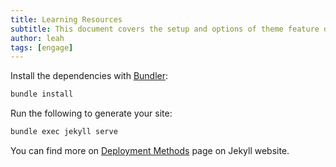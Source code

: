 ```yaml
---
title: Learning Resources
subtitle: This document covers the setup and options of theme feature described in the doc title
author: leah
tags: [engage]
---
```


Install the dependencies with [Bundler](http://bundler.io/):

```bash
bundle install
```

Run the following to generate your site:
```bash
bundle exec jekyll serve
```

You can find more on [Deployment Methods](https://jekyllrb.com/docs/deployment-methods/) page on Jekyll website.
